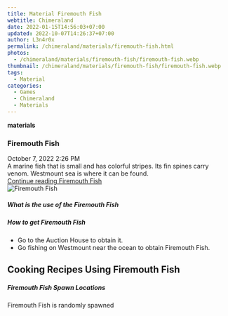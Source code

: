 ```yaml
---
title: Material Firemouth Fish
webtitle: Chimeraland
date: 2022-01-15T14:56:03+07:00
updated: 2022-10-07T14:26:37+07:00
author: L3n4r0x
permalink: /chimeraland/materials/firemouth-fish.html
photos:
  - /chimeraland/materials/firemouth-fish/firemouth-fish.webp
thumbnail: /chimeraland/materials/firemouth-fish/firemouth-fish.webp
tags:
  - Material
categories:
  - Games
  - Chimeraland
  - Materials
---
```


<section id="bootstrap-wrapper">
  <link
    rel="stylesheet"
    href="https://cdn.statically.io/gh/dimaslanjaka/Web-Manajemen/40ac3225/css/bootstrap-4.5-wrapper.css"
  />
  <div
    class="row g-0 border rounded overflow-hidden flex-md-row mb-4 shadow-sm position-relative"
  >
    <div class="col p-4 d-flex flex-column position-static">
      <strong class="d-inline-block mb-2 text-success">materials</strong>
      <h3 class="mb-0">Firemouth Fish</h3>
      <div class="mb-1 text-muted">October 7, 2022 2:26 PM</div>
      <div class="mb-2 border p-1">
        A marine fish that is small and has colorful stripes. Its fin spines
        carry venom. Westmount sea is where it can be found.
      </div>
      <a
        href="/chimeraland/materials/firemouth-fish.html"
        class="stretched-link d-none"
        >Continue reading Firemouth Fish</a
      >
    </div>
    <div class="col-auto d-none d-lg-block">
      <img
        src="/chimeraland/materials/firemouth-fish/firemouth-fish.webp"
        alt="Firemouth Fish"
      />
    </div>
  </div>
  <div class="row">
    <div class="col-lg-6 col-12 mb-2">
      <div class="card">
        <div class="card-body">
          <h5 class="card-title">What is the use of the Firemouth Fish</h5>
          <div class="card-text"><ul></ul></div>
        </div>
      </div>
    </div>
    <div class="col-lg-6 col-12 mb-2">
      <div class="card">
        <div class="card-body">
          <h5 class="card-title">How to get Firemouth Fish</h5>
          <div class="card-text">
            <ul>
              <li>Go to the Auction House to obtain it.</li>
              <li>
                Go fishing on Westmount near the ocean to obtain Firemouth Fish.
              </li>
            </ul>
          </div>
        </div>
      </div>
    </div>
    <div class="col-12 mb-2">
      <h2 id="cookable">Cooking Recipes Using Firemouth Fish</h2>
    </div>
    <div class="col-12 mb-2">
      <h5>Firemouth Fish Spawn Locations</h5>
      <p>Firemouth Fish is randomly spawned</p>
    </div>
  </div>
</section>